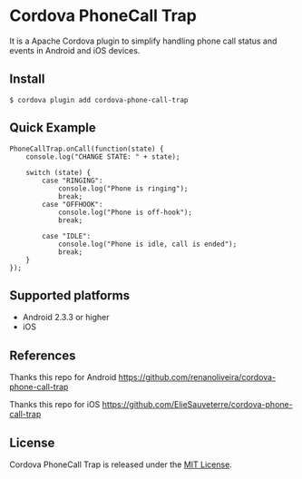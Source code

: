 Cordova PhoneCall Trap
=======================

It is a Apache Cordova plugin to simplify handling phone call status and events in Android and iOS devices.


## Install

    $ cordova plugin add cordova-phone-call-trap


## Quick Example

    PhoneCallTrap.onCall(function(state) {
        console.log("CHANGE STATE: " + state);

        switch (state) {
            case "RINGING":
                console.log("Phone is ringing");
                break;
            case "OFFHOOK":
                console.log("Phone is off-hook");
                break;

            case "IDLE":
                console.log("Phone is idle, call is ended");
                break;
        }
    });


## Supported platforms

- Android 2.3.3 or higher
- iOS


## References
Thanks this repo for Android
https://github.com/renanoliveira/cordova-phone-call-trap

Thanks this repo for iOS
https://github.com/ElieSauveterre/cordova-phone-call-trap

## License

Cordova PhoneCall Trap is released under the [MIT License](http://www.opensource.org/licenses/MIT).
